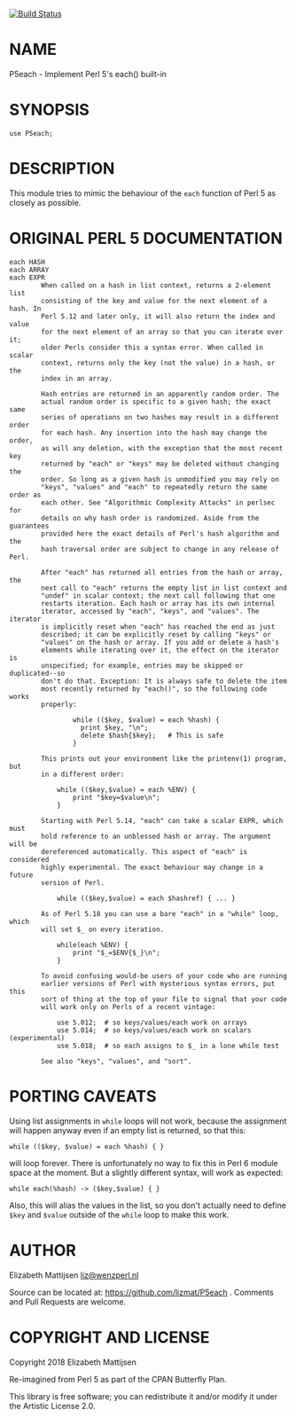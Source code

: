[![Build Status](https://travis-ci.org/lizmat/P5each.svg?branch=master)](https://travis-ci.org/lizmat/P5each)

NAME
====

P5each - Implement Perl 5's each() built-in

SYNOPSIS
========

    use P5each;

DESCRIPTION
===========

This module tries to mimic the behaviour of the `each` function of Perl 5 as closely as possible.

ORIGINAL PERL 5 DOCUMENTATION
=============================

    each HASH
    each ARRAY
    each EXPR
            When called on a hash in list context, returns a 2-element list
            consisting of the key and value for the next element of a hash. In
            Perl 5.12 and later only, it will also return the index and value
            for the next element of an array so that you can iterate over it;
            older Perls consider this a syntax error. When called in scalar
            context, returns only the key (not the value) in a hash, or the
            index in an array.

            Hash entries are returned in an apparently random order. The
            actual random order is specific to a given hash; the exact same
            series of operations on two hashes may result in a different order
            for each hash. Any insertion into the hash may change the order,
            as will any deletion, with the exception that the most recent key
            returned by "each" or "keys" may be deleted without changing the
            order. So long as a given hash is unmodified you may rely on
            "keys", "values" and "each" to repeatedly return the same order as
            each other. See "Algorithmic Complexity Attacks" in perlsec for
            details on why hash order is randomized. Aside from the guarantees
            provided here the exact details of Perl's hash algorithm and the
            hash traversal order are subject to change in any release of Perl.

            After "each" has returned all entries from the hash or array, the
            next call to "each" returns the empty list in list context and
            "undef" in scalar context; the next call following that one
            restarts iteration. Each hash or array has its own internal
            iterator, accessed by "each", "keys", and "values". The iterator
            is implicitly reset when "each" has reached the end as just
            described; it can be explicitly reset by calling "keys" or
            "values" on the hash or array. If you add or delete a hash's
            elements while iterating over it, the effect on the iterator is
            unspecified; for example, entries may be skipped or duplicated--so
            don't do that. Exception: It is always safe to delete the item
            most recently returned by "each()", so the following code works
            properly:

                    while (($key, $value) = each %hash) {
                      print $key, "\n";
                      delete $hash{$key};   # This is safe
                    }

            This prints out your environment like the printenv(1) program, but
            in a different order:

                while (($key,$value) = each %ENV) {
                    print "$key=$value\n";
                }

            Starting with Perl 5.14, "each" can take a scalar EXPR, which must
            hold reference to an unblessed hash or array. The argument will be
            dereferenced automatically. This aspect of "each" is considered
            highly experimental. The exact behaviour may change in a future
            version of Perl.

                while (($key,$value) = each $hashref) { ... }

            As of Perl 5.18 you can use a bare "each" in a "while" loop, which
            will set $_ on every iteration.

                while(each %ENV) {
                    print "$_=$ENV{$_}\n";
                }

            To avoid confusing would-be users of your code who are running
            earlier versions of Perl with mysterious syntax errors, put this
            sort of thing at the top of your file to signal that your code
            will work only on Perls of a recent vintage:

                use 5.012;  # so keys/values/each work on arrays
                use 5.014;  # so keys/values/each work on scalars (experimental)
                use 5.018;  # so each assigns to $_ in a lone while test

            See also "keys", "values", and "sort".

PORTING CAVEATS
===============

Using list assignments in `while` loops will not work, because the assignment will happen anyway even if an empty list is returned, so that this:

    while (($key, $value) = each %hash) { }

will loop forever. There is unfortunately no way to fix this in Perl 6 module space at the moment. But a slightly different syntax, will work as expected:

    while each(%hash) -> ($key,$value) { }

Also, this will alias the values in the list, so you don't actually need to define `$key` and `$value` outside of the `while` loop to make this work.

AUTHOR
======

Elizabeth Mattijsen <liz@wenzperl.nl>

Source can be located at: https://github.com/lizmat/P5each . Comments and Pull Requests are welcome.

COPYRIGHT AND LICENSE
=====================

Copyright 2018 Elizabeth Mattijsen

Re-imagined from Perl 5 as part of the CPAN Butterfly Plan.

This library is free software; you can redistribute it and/or modify it under the Artistic License 2.0.


